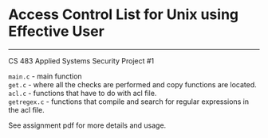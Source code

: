 # Access Control List for Unix using Effective User 
--------
CS 483 Applied Systems Security
Project #1  


`main.c` - main function  
`get.c` - where all the checks are performed and copy functions are located.  
`acl.c` -  functions that have to do with acl file.  
`getregex.c` - functions that compile and search for regular expressions in the acl file.  


See assignment pdf for more details and usage. 

